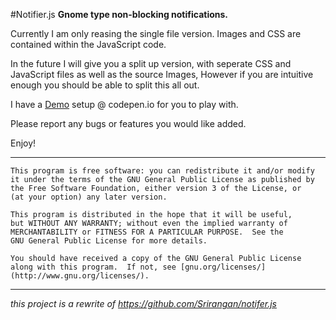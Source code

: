 #Notifier.js
**Gnome type non-blocking notifications.**

Currently I am only reasing the single file version. Images and CSS are contained within the JavaScript code. 

In the future I will give you a split up version, with seperate CSS and JavaScript files as well as the source Images, However if you are intuitive enough you should be able to split this all out.

I have a [Demo](http://codepen.io/rlemon/full/KDujC) setup @ codepen.io for you to play with.

Please report any bugs or features you would like added.

Enjoy!

---------

    This program is free software: you can redistribute it and/or modify
    it under the terms of the GNU General Public License as published by
    the Free Software Foundation, either version 3 of the License, or
    (at your option) any later version.

    This program is distributed in the hope that it will be useful,
    but WITHOUT ANY WARRANTY; without even the implied warranty of
    MERCHANTABILITY or FITNESS FOR A PARTICULAR PURPOSE.  See the
    GNU General Public License for more details.

    You should have received a copy of the GNU General Public License
    along with this program.  If not, see [gnu.org/licenses/](http://www.gnu.org/licenses/).

---------

*this project is a rewrite of https://github.com/Srirangan/notifer.js*